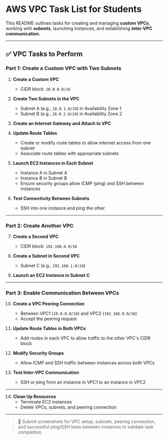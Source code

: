 # AWS VPC Task List for Students

This README outlines tasks for creating and managing **custom VPCs**, working with **subnets**, launching instances, and establishing **inter-VPC communication**.

---

## ✅ VPC Tasks to Perform

### Part 1: Create a Custom VPC with Two Subnets

1. **Create a Custom VPC**
   - CIDR block: `10.0.0.0/16`

2. **Create Two Subnets in the VPC**
   - Subnet A (e.g., `10.0.1.0/24`) in Availability Zone 1
   - Subnet B (e.g., `10.0.2.0/24`) in Availability Zone 2

3. **Create an Internet Gateway and Attach to VPC**

4. **Update Route Tables**
   - Create or modify route tables to allow internet access from one subnet
   - Associate route tables with appropriate subnets

5. **Launch EC2 Instances in Each Subnet**
   - Instance A in Subnet A
   - Instance B in Subnet B
   - Ensure security groups allow ICMP (ping) and SSH between instances

6. **Test Connectivity Between Subnets**
   - SSH into one instance and ping the other

---

### Part 2: Create Another VPC

7. **Create a Second VPC**
   - CIDR block: `192.168.0.0/16`

8. **Create a Subnet in Second VPC**
   - Subnet C (e.g., `192.168.1.0/24`)

9. **Launch an EC2 Instance in Subnet C**

---

### Part 3: Enable Communication Between VPCs

10. **Create a VPC Peering Connection**
    - Between VPC1 (`10.0.0.0/16`) and VPC2 (`192.168.0.0/16`)
    - Accept the peering request

11. **Update Route Tables in Both VPCs**
    - Add routes in each VPC to allow traffic to the other VPC's CIDR block

12. **Modify Security Groups**
    - Allow ICMP and SSH traffic between instances across both VPCs

13. **Test Inter-VPC Communication**
    - SSH or ping from an instance in VPC1 to an instance in VPC2

---

14. **Clean Up Resources**
    - Terminate EC2 instances
    - Delete VPCs, subnets, and peering connection

---

> 📌 Submit screenshots for VPC setup, subnets, peering connection, and successful ping/SSH tests between instances to validate task completion.
